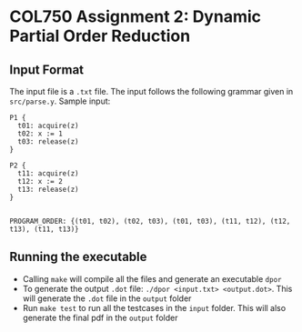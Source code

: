 # COL750 Assignment 2: Dynamic Partial Order Reduction

## Input Format
The input file is a `.txt` file. The input follows the following grammar given in `src/parse.y`.
Sample input:
```
P1 {
  t01: acquire(z)
  t02: x := 1
  t03: release(z)
}

P2 {
  t11: acquire(z)
  t12: x := 2
  t13: release(z)
}


PROGRAM_ORDER: {(t01, t02), (t02, t03), (t01, t03), (t11, t12), (t12, t13), (t11, t13)}  
```

## Running the executable
- Calling `make` will compile all the files and generate an executable `dpor`
- To generate the output `.dot` file: `./dpor <input.txt> <output.dot>`. This will generate the `.dot` file in the `output` folder
- Run `make test` to run all the testcases in the `input` folder. This will also generate the final pdf in the `output` folder
